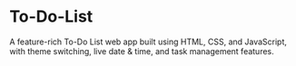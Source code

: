 # To-Do-List
A feature-rich To-Do List web app built using HTML, CSS, and JavaScript, with theme switching, live date &amp; time, and task management features.
